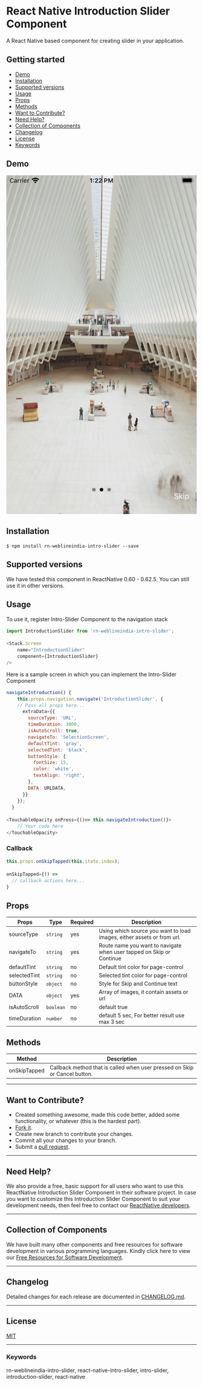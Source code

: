# React Native Introduction Slider Component

A React Native based component for creating slider in your application. 

## Getting started

- [Demo](#demo)
- [Installation](#installation)
- [Supported versions](#supported-versions)
- [Usage](#usage)
- [Props](#props)
- [Methods](#methods)
- [Want to Contribute?](#want-to-contribute?)
- [Need Help?](#need-help?)
- [Collection of Components](#collection-of-components)
- [Changelog](#changelog)
- [License](#license)
- [Keywords](#keywords)

## Demo

[![](IntroductionSlider.png)](https://github.com/weblineindia/React-Native-Introduction-Slider/blob/master/IntroductionSlider.png)

## Installation

`$ npm install rn-weblineindia-intro-slider --save`

## Supported versions

We have tested this component in ReactNative 0.60 - 0.62.5. You can still use it in other versions.

## Usage

To use it, register Intro-Slider Component to the navigation stack

```javascript
import IntroductionSlider from 'rn-weblineindia-intro-slider';

<Stack.Screen 
    name="IntroductionSlider" 
    component={IntroductionSlider}
/>
```

Here is a sample screen in which you can implement the Intro-Slider Component

```javascript
navigateIntroduction() {
    this.props.navigation.navigate('IntroductionSlider', {
    // Pass all props here... 
      extraData={{
        sourceType: 'URL',
        timeDuration: 3000,
        isAutoScroll: true,
        navigateTo: 'SelectionScreen',
        defaultTint: 'gray',
        selectedTint: 'black',
        buttonStyle: {
          fontSize: 15,
          color: 'white',
          textAlign: 'right',
        },
        DATA: URLDATA,
      }}
    });
  }

<TouchableOpacity onPress={()=> this.navigateIntroduction()}>
    // Your code here
</TouchableOpacity>
```

### Callback

```javascript
this.props.onSkipTapped(this.state.index);

onSkipTapped={() => 
  // callback actions here...
}
```

## Props

| **Props**            | **Type** | **Required** | **Description**                                                               |
|----------------------|----------|--------------|-------------------------------------------------------------------------------|
| sourceType           | `string` | yes          | Using which source you want to load images, either assets or from url.        |
| navigateTo           | `string` | yes          | Route name you want to navigate when user tapped on Skip or Continue          |
| defaultTint          | `string` | no           | Default tint color for page-control                                           |
| selectedTint         | `string` | no           | Selected tint color for page-control                                          |
| buttonStyle          | `object` | no           | Style for Skip and Continue text                                              |
| DATA                 | `object` | yes          | Array of images, it contain assets or url                                     |
| isAutoScroll         | `boolean`| no           | default true                                                                  |
| timeDuration         | `number` | no           | default 5 sec, For better result use max 3 sec                                |

## Methods

| **Method**           | **Description**                                                             |
|----------------------|-----------------------------------------------------------------------------|
| onSkipTapped         | Callback method that is called when user pressed on Skip or Cancel button.  |

-----

## Want to Contribute?

- Created something awesome, made this code better, added some functionality, or whatever (this is the hardest part).
- [Fork it](http://help.github.com/forking/).
- Create new branch to contribute your changes.
- Commit all your changes to your branch.
- Submit a [pull request](http://help.github.com/pull-requests/).

-----

## Need Help? 

We also provide a free, basic support for all users who want to use this ReactNative Introduction Slider Component in their software project. In case you want to customize this Introduction Slider Component to suit your development needs, then feel free to contact our [ReactNative developers](https://www.weblineindia.com/hire-react-native-developers.html).

-----

## Collection of Components

We have built many other components and free resources for software development in various programming languages. Kindly click here to view our [Free Resources for Software Development](https://www.weblineindia.com/software-development-resources.html).

------

## Changelog

Detailed changes for each release are documented in [CHANGELOG.md](./CHANGELOG.md).

------

## License

[MIT](LICENSE)

[mit]: https://github.com/weblineindia/React-Native-Introduction-Slider/blob/master/LICENSE

------

### Keywords

 rn-weblineindia-intro-slider, react-native-intro-slider, intro-slider, introduction-slider, react-native
